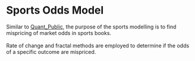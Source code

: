 <h1>Sports Odds Model</h1>

Similar to <a href="marketdata.app">Quant_Public</a>, the purpose of the sports modelling is to find mispricing of market odds in sports books.
<br>
<br>Rate of change and fractal methods are employed to determine if the odds of a specific outcome are mispriced. 